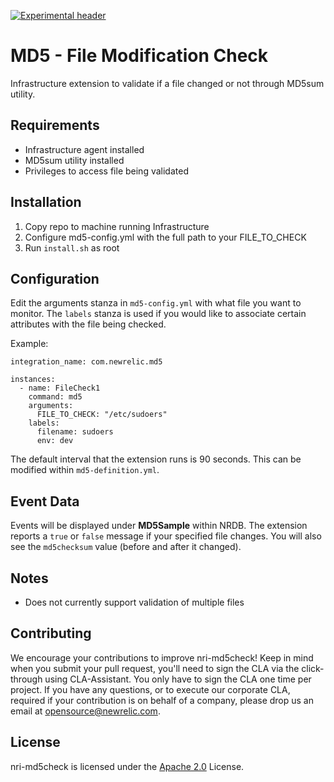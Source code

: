[![Experimental header](https://github.com/newrelic/opensource-website/raw/master/src/images/categories/Experimental.png)](https://opensource.newrelic.com/oss-category/#experimental)

# MD5 - File Modification Check
Infrastructure extension to validate if a file changed or not through MD5sum utility.

## Requirements
* Infrastructure agent installed
* MD5sum utility installed
* Privileges to access file being validated

## Installation

1. Copy repo to machine running Infrastructure
2. Configure md5-config.yml with the full path to your FILE_TO_CHECK
3. Run `install.sh` as root

## Configuration
Edit the arguments stanza in `md5-config.yml` with what file you want to monitor. The `labels` stanza is used if you would like to associate certain attributes with the file being checked.

Example:
```
integration_name: com.newrelic.md5

instances:
  - name: FileCheck1
    command: md5
    arguments:
      FILE_TO_CHECK: "/etc/sudoers"
    labels:
      filename: sudoers
      env: dev
```

The default interval that the extension runs is 90 seconds. This can be modified within `md5-definition.yml`.

## Event Data
Events will be displayed under **MD5Sample** within NRDB. The extension reports a `true` or `false` message if your specified file changes. You will also see the `md5checksum` value (before and after it changed).

## Notes
* Does not currently support validation of multiple files


## Contributing
We encourage your contributions to improve nri-md5check! Keep in mind when you submit your pull request, you'll need to sign the CLA via the click-through using CLA-Assistant. You only have to sign the CLA one time per project.
If you have any questions, or to execute our corporate CLA, required if your contribution is on behalf of a company,  please drop us an email at opensource@newrelic.com.

## License
nri-md5check is licensed under the [Apache 2.0](http://apache.org/licenses/LICENSE-2.0.txt) License.
